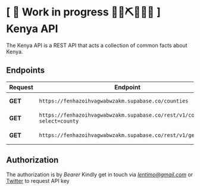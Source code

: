 # \[ 🚧 Work in progress 👷‍♀️⛏👷🔧️🚧 \] Kenya API

The Kenya API is a REST API that acts a collection of common facts about Kenya.

## Endpoints

| Request | Endpoint | Description |
| ----------- | ----------- | ----------- |
| **GET** | `https://fenhazoihvagwabwzakm.supabase.co/counties` | Get all counties |
| **GET** | `https://fenhazoihvagwabwzakm.supabase.co/rest/v1/counties?select=county` | Get single counties |
| **GET** | `https://fenhazoihvagwabwzakm.supabase.co/rest/v1/general` | General info |

## Authorization

The authorization is by *Bearer <token>*
Kindly get in touch via *lentimo@gmail.com* or [Twitter](https://twitter.com/liciolentimo) to request API key
